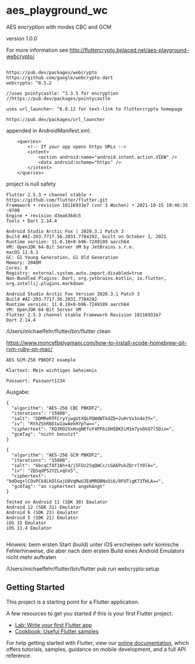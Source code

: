 # aes_playground_wc

AES encryption with modes CBC and GCM

version 1.0.0

For more information see http://fluttercrypto.bplaced.net/aes-playground-webcrypto/

```plaintext

https://pub.dev/packages/webcrypto
https://github.com/google/webcrypto.dart
webcrypto: ^0.5.2

//uses pointycastle: ^3.3.5 for encryption
//https://pub.dev/packages/pointycastle

uses url_launcher: ^6.0.12 for text-link to fluttercrypto homepage

https://pub.dev/packages/url_launcher

```

appended in AndroidManifest.xml:
```plaintext
    <queries>
        <!-- If your app opens https URLs -->
        <intent>
            <action android:name="android.intent.action.VIEW" />
            <data android:scheme="https" />
        </intent>
    </queries>
```

project is null safety

```plaintext
Flutter 2.5.3 • channel stable • https://github.com/flutter/flutter.git
Framework • revision 18116933e7 (vor 3 Wochen) • 2021-10-15 10:46:35 -0700
Engine • revision d3ea636dc5
Tools • Dart 2.14.4

Android Studio Arctic Fox | 2020.3.1 Patch 3
Build #AI-203.7717.56.2031.7784292, built on October 1, 2021
Runtime version: 11.0.10+0-b96-7249189 aarch64
VM: OpenJDK 64-Bit Server VM by JetBrains s.r.o.
macOS 11.6.1
GC: G1 Young Generation, G1 Old Generation
Memory: 2048M
Cores: 8
Registry: external.system.auto.import.disabled=true
Non-Bundled Plugins: Dart, org.jetbrains.kotlin, io.flutter, org.intellij.plugins.markdown
```

```plaintext
Android Studio Arctic Fox Version 2020.3.1 Patch 3
Build #AI-203.7717.56.2031.7784292
Runtime version: 11.0.10+0-b96-7249189 aarch64
VM: OpenJDK 64-Bit Server VM
Flutter 2.5.3 channel stable Framework Revision 18116933e7
Dart 2.14.4
```

/Users/michaelfehr/flutter/bin/flutter clean

https://www.moncefbelyamani.com/how-to-install-xcode-homebrew-git-rvm-ruby-on-mac/

```plaintext
AES GCM-256 PBKDF2 example

Klartext: Mein wichtiges Geheimnis

Passwort: Passwort1234
```

Ausgabe:

```plaintext
{
  "algorithm": "AES-256 CBC PBKDF2",
  "iterations": "15000",
  "salt": "DDMReRTFCryYjwgUtXQLPQWdWTkdZD+2uHrVv1n4e3Y=",
  "iv": "RthZShR8D1wIawAekH7pTw==",
  "ciphertext": "KQ3RO2VxHvgNKfuY4PF6iOH5BK5iM1m7yx0kQ7l5Dio=",
  "gcmTag": "nicht benutzt"
}
```

```plaintext
{
  "algorithm": "AES-256 GCM PBKDF2",
  "iterations": "15000",
  "salt": "6bcqCf8f3Ah+4/j5FOz2SqQWCc/cGA6PukZQrrlY0lk=",
  "iv": "ZQSqdPS2YZLxqhx5",
  "ciphertext": "bdDog+lCOvPCk8LkDlGajU0VqMwUJEdMRDBNvOi6/0FUTigK73THLA==",
  "gcmTag": "an ciphertext angehängt"
}
```

```plaintext
Tested on Android 11 (SDK 30) Emulator
Android 12 (SDK 31) Emulator
Android 6 (SDK 23) Emulator
Android 5 (SDK 21) Emulator
iOS 15 Emulator
iOS 11.4 Emulator
```

```plaintext

```

Hinweis: beim ersten Start (build) unter iOS erscheinen sehr komische Fehlerhinweise,
die aber nach dem ersten Build eines Android Emulators nicht mehr auftraten

/Users/michaelfehr/flutter/bin/flutter pub run webcrypto:setup

## Getting Started

This project is a starting point for a Flutter application.

A few resources to get you started if this is your first Flutter project:

- [Lab: Write your first Flutter app](https://flutter.dev/docs/get-started/codelab)
- [Cookbook: Useful Flutter samples](https://flutter.dev/docs/cookbook)

For help getting started with Flutter, view our
[online documentation](https://flutter.dev/docs), which offers tutorials,
samples, guidance on mobile development, and a full API reference.
